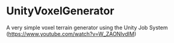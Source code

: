 # UnityVoxelGenerator
A very simple voxel terrain generator using the Unity Job System (https://www.youtube.com/watch?v=W_ZAONlvdIM)

